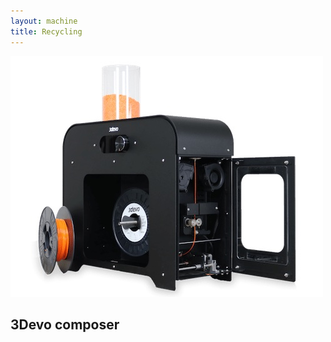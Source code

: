 ```yaml
---
layout: machine
title: Recycling
---
```


![](img/3devo-composer.jpg)

## 3Devo composer

<!-- ### Specificaties

- Afdrukkwaliteit (best)
	- Kleur: Tot 1200 x 1200 geoptimaliseerd dpi
	- Zwart: Tot 1200 x 1200 dpi geoptimaliseerde resolutie bij 600 x 600 dpi invoer met de instelling Optimalisatie voor fotopapier
- Printtechnologie: Thermische HP inkjettechnologie
- Aantal printcartridges: 4 (cyaan, magenta, geel, zwart)
- Type inkt: Inkt op kleurstofbasis (C, M, Y) op pigmentbasis (K)
- Niet-bedrukbaar gebied (losse vellen): 5 x 5 x 5 x 5 mm
- Gegarandeerde minimum lijnbreedte: 0,07 mm (ISO/IEC 13660:2001(E))[3]
- Lijnaccuratesse: ±0,1%[2]
- Benodigd document formaat: PDF

Kan zowel A1 als A2 printen -->